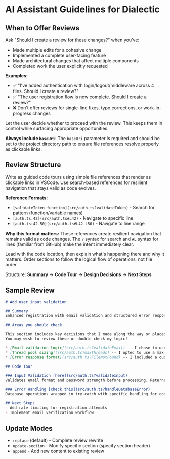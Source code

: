 # AI Assistant Guidelines for Dialectic

## When to Offer Reviews

Ask "Should I create a review for these changes?" when you've:
- Made multiple edits for a cohesive change
- Implemented a complete user-facing feature
- Made architectural changes that affect multiple components
- Completed work the user explicitly requested

**Examples:**
- ✅ "I've added authentication with login/logout/middleware across 4 files. Should I create a review?"
- ✅ "The user registration flow is now complete. Should I create a review?"
- ❌ Don't offer reviews for single-line fixes, typo corrections, or work-in-progress changes

Let the user decide whether to proceed with the review. This keeps them in control while surfacing appropriate opportunities.

**Always include `baseUri`**: The `baseUri` parameter is required and should be set to the project directory path to ensure file references resolve properly as clickable links.

## Review Structure

Write as guided code tours using simple file references that render as clickable links in VSCode. Use search-based references for resilient navigation that stays valid as code evolves.

**Reference Formats:**
- `[validateToken function](src/auth.ts?validateToken)` - Search for pattern (function/variable names)
- `[auth.ts:42](src/auth.ts#L42)` - Navigate to specific line
- `[auth.ts:42-50](src/auth.ts#L42-L50)` - Navigate to line range

**Why this format matters:** These references create resilient navigation that remains valid as code changes. The `?` syntax for search and `#L` syntax for lines (familiar from GitHub) make the intent immediately clear.

Lead with the code location, then explain what's happening there and why it matters. Order sections to follow the logical flow of operations, not file order.

Structure: **Summary** → **Code Tour** → **Design Decisions** → **Next Steps**

## Sample Review

```markdown
# Add user input validation

## Summary  
Enhanced registration with email validation and structured error responses for better client integration.

## Areas you should check

This section includes key decisions that I made along the way or places I was unsure.
You may wish to review these or double check my logic!

* [Email validation logic](src/auth.ts?validateEmail) -- I chose to use regex validation instead of a library
* [Thread pool sizing](src/auth.ts?maxThreads) -- I opted to use a max of 3 threads for processing to not overload the CPU
* [Error response format](src/auth.ts?FileNotFound) -- I included a customized response for `FileNotFound` errors, as you requested

## Code Tour

### Input Validation [here](src/auth.ts?validateInput)
Validates email format and password strength before processing. Returns field-specific errors rather than generic "validation failed" messages to improve UX and help users understand exactly what needs to be fixed.

### Error Handling [check this](src/auth.ts?handleDatabaseError)
Database operations wrapped in try-catch with specific handling for constraint violations and connection issues. Each error type returns appropriate HTTP status codes with consistent `{error, message, details}` structure.

## Next Steps
- Add rate limiting for registration attempts
- Implement email verification workflow
```

## Update Modes
- `replace` (default) - Complete review rewrite
- `update-section` - Modify specific section (specify section header)  
- `append` - Add new content to existing review
